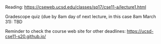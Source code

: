 Reading:
https://cseweb.ucsd.edu/classes/sp17/cse11-a/lecture1.html

Gradescope quiz (due by 8am day of next lecture, in this case 8am March 31):
TBD

Reminder to check the course web site for other deadlines:
https://ucsd-cse11-s20.github.io/
